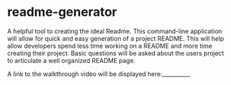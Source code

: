 # readme-generator
A helpful tool to creating the ideal Readme. This command-line application will allow for quick and easy generation of a project README. This will help allow developers spend less time working on a README and more time creating their project. Basic questions will be asked about the users project to articulate a well organized README page.

A link to the walkthrough video will be displayed here:__________

